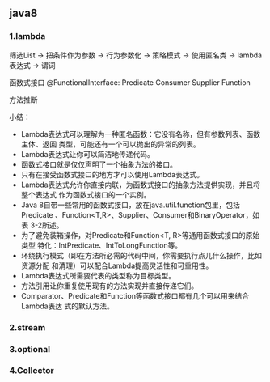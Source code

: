 ## java8

### 1.lambda
筛选List<Apple> -> 把条件作为参数 -> 行为参数化 -> 策略模式 -> 使用匿名类 -> lambda表达式 -> 谓词

函数式接口
@FunctionalInterface: Predicate Consumer Supplier Function

方法推断

小结：
* Lambda表达式可以理解为一种匿名函数：它没有名称，但有参数列表、函数主体、返回
类型，可能还有一个可以抛出的异常的列表。
* Lambda表达式让你可以简洁地传递代码。
* 函数式接口就是仅仅声明了一个抽象方法的接口。
* 只有在接受函数式接口的地方才可以使用Lambda表达式。
* Lambda表达式允许你直接内联，为函数式接口的抽象方法提供实现，并且将整个表达式
作为函数式接口的一个实例。
* Java 8自带一些常用的函数式接口，放在java.util.function包里，包括Predicate
<T>、Function<T,R>、Supplier<T>、Consumer<T>和BinaryOperator<T>，如表
3-2所述。
* 为了避免装箱操作，对Predicate<T>和Function<T, R>等通用函数式接口的原始类型
特化：IntPredicate、IntToLongFunction等。
* 环绕执行模式（即在方法所必需的代码中间，你需要执行点儿什么操作，比如资源分配
和清理）可以配合Lambda提高灵活性和可重用性。
* Lambda表达式所需要代表的类型称为目标类型。
* 方法引用让你重复使用现有的方法实现并直接传递它们。
* Comparator、Predicate和Function等函数式接口都有几个可以用来结合Lambda表达
式的默认方法。


### 2.stream


### 3.optional


### 4.Collector

